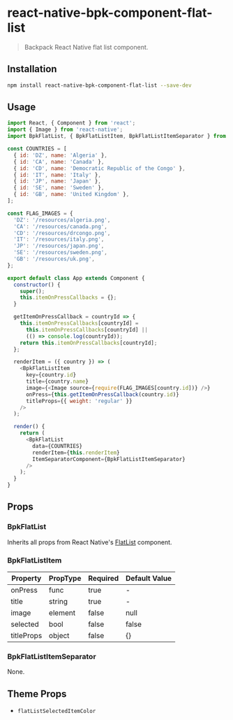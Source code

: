 # react-native-bpk-component-flat-list

> Backpack React Native flat list component.

## Installation

```sh
npm install react-native-bpk-component-flat-list --save-dev
```


## Usage

```js
import React, { Component } from 'react';
import { Image } from 'react-native';
import BpkFlatList, { BpkFlatListItem, BpkFlatListItemSeparator } from 'react-native-bpk-component-flat-list';

const COUNTRIES = [
  { id: 'DZ', name: 'Algeria' },
  { id: 'CA', name: 'Canada' },
  { id: 'CD', name: 'Democratic Republic of the Congo' },
  { id: 'IT', name: 'Italy' },
  { id: 'JP', name: 'Japan' },
  { id: 'SE', name: 'Sweden' },
  { id: 'GB', name: 'United Kingdom' },
];

const FLAG_IMAGES = {
  'DZ': '/resources/algeria.png',
  'CA': '/resources/canada.png',
  'CD': '/resources/drcongo.png',
  'IT': '/resources/italy.png',
  'JP': '/resources/japan.png',
  'SE': '/resources/sweden.png',
  'GB': '/resources/uk.png',
};

export default class App extends Component {
  constructor() {
    super();
    this.itemOnPressCallbacks = {};
  }

  getItemOnPressCallback = countryId => {
    this.itemOnPressCallbacks[countryId] =
      this.itemOnPressCallbacks[countryId] ||
      (() => console.log(countryId));
    return this.itemOnPressCallbacks[countryId];
  };

  renderItem = ({ country }) => (
    <BpkFlatListItem
      key={country.id}
      title={country.name}
      image={<Image source={require(FLAG_IMAGES[country.id])} />}
      onPress={this.getItemOnPressCallback(country.id)}
      titleProps={{ weight: 'regular' }}
    />
  );

  render() {
    return (
      <BpkFlatList
        data={COUNTRIES}
        renderItem={this.renderItem}
        ItemSeparatorComponent={BpkFlatListItemSeparator}
      />
    );
  }
}
```

## Props

### BpkFlatList

Inherits all props from React Native's [FlatList](https://facebook.github.io/react-native/docs/flatlist.html) component.

### BpkFlatListItem

| Property           | PropType                              | Required | Default Value |
| ------------------ | ------------------------------------- | -------- | ------------- |
| onPress            | func                                  | true     | -             |
| title              | string                                | true     | -             |
| image              | element                               | false    | null          |
| selected           | bool                                  | false    | false         |
| titleProps         | object                                | false    | {}            |

### BpkFlatListItemSeparator

None.

## Theme Props

* `flatListSelectedItemColor`
